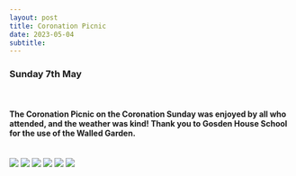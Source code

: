 ```yaml
---
layout: post
title: Coronation Picnic 
date: 2023-05-04
subtitle: 
---
```

### Sunday 7th May  ###
<br>

#### The Coronation Picnic on the Coronation Sunday was enjoyed by all who attended, and the weather was kind!  Thank you to Gosden House School for the use of the Walled Garden. 

<br>
<div class="gallery" data-columns="8">
    <img src="{{site.url}}/images/cp1.jpg">
    <img src="{{site.url}}/images/cp2.jpg">
    <img src="{{site.url}}/images/cp3.jpg">
    <img src="{{site.url}}/images/cp4.jpg">
    <img src="{{site.url}}/images/cp5.jpg">
    <img src="{{site.url}}/images/cp6.jpg">
  
</div>     